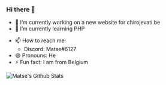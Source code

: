 ### Hi there 👋

<!--
**Matse2005/Matse2005** is a ✨ _special_ ✨ repository because its `README.md` (this file) appears on your GitHub profile.

Here are some ideas to get you started: -->

- 🔭 I’m currently working on a new website for chirojevati.be
- 🌱 I’m currently learning PHP
<!-- - 👯 I’m looking to collaborate on ...
- 🤔 I’m looking for help with ...
- 💬 Ask me about ... -->
- 📫 How to reach me: 
  - Discord: Matse#6127
- 😄 Pronouns: He
- ⚡ Fun fact: I am from Belgium


![Matse's Github Stats](https://github-readme-stats.vercel.app/api?username=matse2005&show_icons=true&theme=radical)
